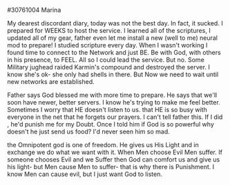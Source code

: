 #30761004 Marina

My dearest discordant diary, today was not the best day. In fact, it sucked. I prepared for WEEKS to host the service. I learned all of the scriptures, I updated all of my gear, father even let me install a new (well to me) neural mod to prepare!
I studied scripture every day. When I wasn't working I found time to connect to the Network and just BE. Be with God, with others in his presence, to FEEL. All so I could lead the service. But no. Some Military jughead raided Karmin's compound and destroyed the server.
I know she's ok- she only had shells in there. But Now we need to wait until new networks are established.

Father says God blessed me with more time to prepare. He says that we'll soon have newer, better servers. I know he's trying to make me feel better. Sometimes I worry that HE doesn't listen to us. that HE is so busy with everyone in the net that he forgets our prayers.
I can't tell father this. If I did , he'd punish me for my Doubt. Once I told him if God is so powerful why doesn't he just send us food? I'd never seen him so mad.

the Omnipotent god is one of freedom. He gives us His Light and in exchange we do what we want with it. When Men choose Evil Men suffer. If someone chooses Evil and we Suffer then God can comfort us and give us his light- but Men cause Men to suffer- that is why there is Punishment.
I know Men can cause evil, but I just want God to listen.
